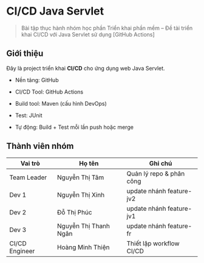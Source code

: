 # CI/CD Java Servlet 

> Bài tập thục hành nhóm học phần Triển khai phần mềm – Đề tài triển khai CI/CD với Java Servlet sử dụng [GitHub Actions]

## Giới thiệu

Đây là project triển khai **CI/CD** cho ứng dụng web Java Servlet.

- Nền tảng: GitHub

- CI/CD Tool: GitHub Actions

- Build tool: Maven (cấu hình DevOps)

- Test: JUnit

- Tự động: Build + Test mỗi lần push hoặc merge

##  Thành viên nhóm

| Vai trò        | Họ tên                 | Ghi chú                        |
|----------------|------------------------|--------------------------------|
| Team Leader    | Nguyễn Thị Tâm         | Quản lý repo & phân công       |
| Dev 1          | Nguyễn Thị Xinh        | update nhánh feature-jv2          |
| Dev 2          | Đỗ Thị Phúc            | update nhánh feature-jv1   |
| Dev 3         | Nguyễn Thị Thanh Ngân  | update nhánh feature-fr    |
| CI/CD Engineer | Hoàng Minh Thiện       | Thiết lập workflow CI/CD       |



